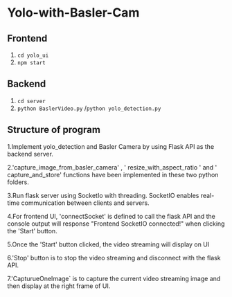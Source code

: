 # Yolo-with-Basler-Cam

## Frontend

1. ``cd yolo_ui``
2. ``npm start``

## Backend

1. ``cd server``
2. ``python BaslerVideo.py`` /``python yolo_detection.py``

## Structure of program
1.Implement yolo_detection and Basler Camera by using Flask API as the backend server.

2.'capture_image_from_basler_camera' , ' resize_with_aspect_ratio ' and ' capture_and_store' functions have been implemented in these two python folders.

3.Run flask server using SocketIo with threading. SocketIO enables real-time communication between clients and servers.

4.For frontend UI, 'connectSocket' is defined to call the flask API and the console output will response "Frontend SocketIO connected!" when clicking the 'Start' 
  button. 

5.Once the 'Start' button clicked, the video streaming will display on UI

6.'Stop' button is to stop the video streaming and disconnect with the flask API.

7.'CapturueOneImage` is to capture the current video streaming image and then display at the right frame of UI.
